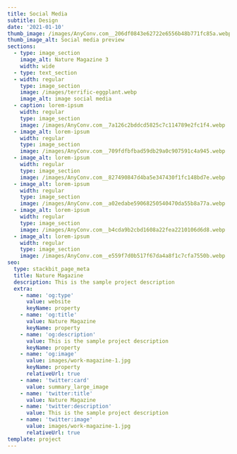 ```yaml
---
title: Social Media
subtitle: Design
date: '2021-01-10'
thumb_image: /images/AnyConv.com__206df0843e62722e6556b48b771fc85a.webp
thumb_image_alt: Social media preview
sections:
  - type: image_section
    image_alt: Nature Magazine 3
    width: wide
  - type: text_section
  - width: regular
    type: image_section
    image: /images/terrific-eggplant.webp
    image_alt: image social media
  - caption: lorem-ipsum
    width: regular
    type: image_section
    image: /images/AnyConv.com__7a126c2bddcd5825c7c114789e2fc1f4.webp
  - image_alt: lorem-ipsum
    width: regular
    type: image_section
    image: /images/AnyConv.com__709fdfbfbad59db29a0c907591c4a945.webp
  - image_alt: lorem-ipsum
    width: regular
    type: image_section
    image: /images/AnyConv.com__827490847d4ba5e347430f1fc148bd7e.webp
  - image_alt: lorem-ipsum
    width: regular
    type: image_section
    image: /images/AnyConv.com__a02edabe59068250540470da55b8a77a.webp
  - image_alt: lorem-ipsum
    width: regular
    type: image_section
    image: /images/AnyConv.com__b4cda9b2cbd1608a22fea2210106d6d8.webp
  - image_alt: lorem-ipsum
    width: regular
    type: image_section
    image: /images/AnyConv.com__e559f7d0b517f67da4a8f1c7cfa7550b.webp
seo:
  type: stackbit_page_meta
  title: Nature Magazine
  description: This is the sample project description
  extra:
    - name: 'og:type'
      value: website
      keyName: property
    - name: 'og:title'
      value: Nature Magazine
      keyName: property
    - name: 'og:description'
      value: This is the sample project description
      keyName: property
    - name: 'og:image'
      value: images/work-magazine-1.jpg
      keyName: property
      relativeUrl: true
    - name: 'twitter:card'
      value: summary_large_image
    - name: 'twitter:title'
      value: Nature Magazine
    - name: 'twitter:description'
      value: This is the sample project description
    - name: 'twitter:image'
      value: images/work-magazine-1.jpg
      relativeUrl: true
template: project
---
```

